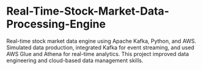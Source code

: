 # Real-Time-Stock-Market-Data-Processing-Engine
Real-time stock market data engine using Apache Kafka, Python, and AWS. Simulated data production, integrated Kafka for event streaming, and used AWS Glue and Athena for real-time analytics. This project improved data engineering and cloud-based data management skills.
